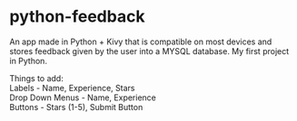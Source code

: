 # python-feedback
 An app made in Python + Kivy that is compatible on most devices and stores feedback given by the user into a MYSQL database. My first project in Python.

 Things to add:\
  Labels - Name, Experience, Stars\
  Drop Down Menus - Name, Experience\
  Buttons - Stars (1-5), Submit Button
